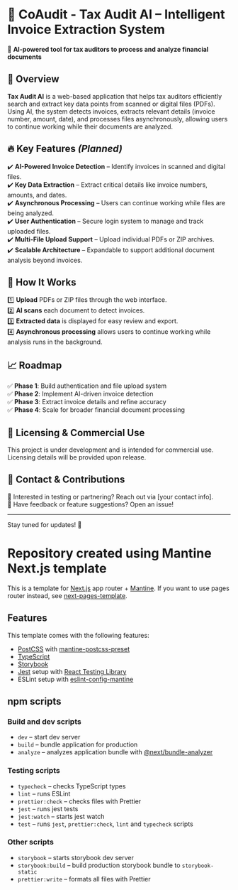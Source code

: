 # 📄 CoAudit - Tax Audit AI – Intelligent Invoice Extraction System  
🚀 **AI-powered tool for tax auditors to process and analyze financial documents**  

## 🌟 Overview  
**Tax Audit AI** is a web-based application that helps tax auditors efficiently search and extract key data points from scanned or digital files (PDFs). Using AI, the system detects invoices, extracts relevant details (invoice number, amount, date), and processes files asynchronously, allowing users to continue working while their documents are analyzed.  

## 🔥 Key Features *(Planned)*  
✔️ **AI-Powered Invoice Detection** – Identify invoices in scanned and digital files.  
✔️ **Key Data Extraction** – Extract critical details like invoice numbers, amounts, and dates.  
✔️ **Asynchronous Processing** – Users can continue working while files are being analyzed.  
✔️ **User Authentication** – Secure login system to manage and track uploaded files.  
✔️ **Multi-File Upload Support** – Upload individual PDFs or ZIP archives.  
✔️ **Scalable Architecture** – Expandable to support additional document analysis beyond invoices.  

## 📌 How It Works  
1️⃣ **Upload** PDFs or ZIP files through the web interface.  
2️⃣ **AI scans** each document to detect invoices.  
3️⃣ **Extracted data** is displayed for easy review and export.  
4️⃣ **Asynchronous processing** allows users to continue working while analysis runs in the background.  

## 📈 Roadmap  
✅ **Phase 1**: Build authentication and file upload system  
✅ **Phase 2**: Implement AI-driven invoice detection  
✅ **Phase 3**: Extract invoice details and refine accuracy  
✅ **Phase 4**: Scale for broader financial document processing  

## 💼 Licensing & Commercial Use  
This project is under development and is intended for commercial use. Licensing details will be provided upon release.  

## 👥 Contact & Contributions  
🔹 Interested in testing or partnering? Reach out via [your contact info].  
🔹 Have feedback or feature suggestions? Open an issue!  

---

Stay tuned for updates! 🚀  


# Repository created using Mantine Next.js template

This is a template for [Next.js](https://nextjs.org/) app router + [Mantine](https://mantine.dev/).
If you want to use pages router instead, see [next-pages-template](https://github.com/mantinedev/next-pages-template).

## Features

This template comes with the following features:

- [PostCSS](https://postcss.org/) with [mantine-postcss-preset](https://mantine.dev/styles/postcss-preset)
- [TypeScript](https://www.typescriptlang.org/)
- [Storybook](https://storybook.js.org/)
- [Jest](https://jestjs.io/) setup with [React Testing Library](https://testing-library.com/docs/react-testing-library/intro)
- ESLint setup with [eslint-config-mantine](https://github.com/mantinedev/eslint-config-mantine)

## npm scripts

### Build and dev scripts

- `dev` – start dev server
- `build` – bundle application for production
- `analyze` – analyzes application bundle with [@next/bundle-analyzer](https://www.npmjs.com/package/@next/bundle-analyzer)

### Testing scripts

- `typecheck` – checks TypeScript types
- `lint` – runs ESLint
- `prettier:check` – checks files with Prettier
- `jest` – runs jest tests
- `jest:watch` – starts jest watch
- `test` – runs `jest`, `prettier:check`, `lint` and `typecheck` scripts

### Other scripts

- `storybook` – starts storybook dev server
- `storybook:build` – build production storybook bundle to `storybook-static`
- `prettier:write` – formats all files with Prettier

